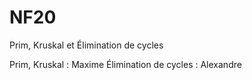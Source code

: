 # NF20
Prim, Kruskal et Élimination de cycles

Prim, Kruskal : Maxime
Élimination de cycles : Alexandre
